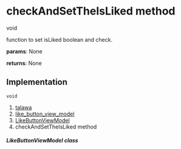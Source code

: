 
<div>

# checkAndSetTheIsLiked method

</div>


void 



function to set isLiked boolean and check.

**params**: None

**returns**: None



## Implementation

``` language-dart
void  
```







1.  [talawa](../../index.md)
2.  [like_button_view_model](../../view_model_widgets_view_models_like_button_view_model/)
3.  [LikeButtonViewModel](../../view_model_widgets_view_models_like_button_view_model/LikeButtonViewModel-class.md)
4.  checkAndSetTheIsLiked method

##### LikeButtonViewModel class








